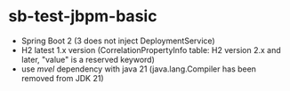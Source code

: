 # sb-test-jbpm-basic

- Spring Boot 2 (3 does not inject DeploymentService)
- H2 latest 1.x version (CorrelationPropertyInfo table: H2 version 2.x and later, "value" is a reserved keyword)
- use *mvel* dependency with java 21 (java.lang.Compiler has been removed from JDK 21)